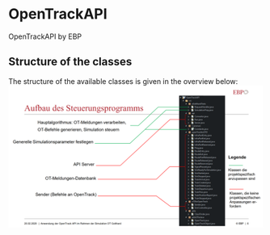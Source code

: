 # OpenTrackAPI
OpenTrackAPI by EBP

## Structure of the classes
The structure of the available classes is given in the overview below: 
![Structure](./Images/Structure.png)
